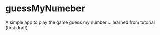 # guessMyNumeber
A simple app to play the game guess my number.... learned from tutorial (first draft)
